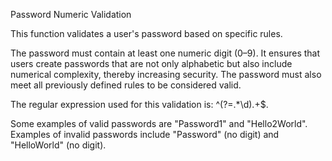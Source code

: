 Password Numeric Validation

This function validates a user's password based on specific rules.

The password must contain at least one numeric digit (0–9). It ensures that users create passwords that are not only alphabetic but also include numerical complexity, thereby increasing security. The password must also meet all previously defined rules to be considered valid.

The regular expression used for this validation is: ^(?=.*\d).+$.

Some examples of valid passwords are "Password1" and "Hello2World". Examples of invalid passwords include "Password" (no digit) and "HelloWorld" (no digit).
